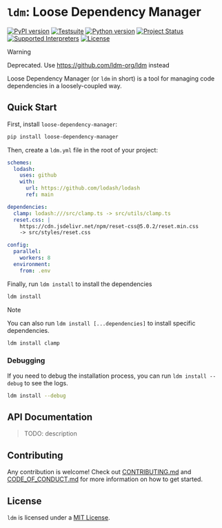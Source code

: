 # `ldm`: Loose Dependency Manager

[![PyPI version](https://badge.fury.io/py/loose-dependency-manager.svg)](https://pypi.org/project/loose-dependency-manager)
[![Testsuite](https://github.com/01Joseph-Hwang10/loose-dependency-manager/workflows/Test%20and%20Lint/badge.svg)](https://github.com/01Joseph-Hwang10/loose-dependency-manager/actions?query=workflow%3A"Test+and+Lint")
[![Python version](https://img.shields.io/pypi/pyversions/loose-dependency-manager.svg)](https://pypi.org/project/loose-dependency-manager)
[![Project Status](https://img.shields.io/pypi/status/loose-dependency-manager.svg)](https://pypi.org/project/loose-dependency-manager/)
[![Supported Interpreters](https://img.shields.io/pypi/implementation/loose-dependency-manager.svg)](https://pypi.org/project/loose-dependency-manager/)
[![License](https://img.shields.io/pypi/l/loose-dependency-manager.svg)](https://github.com/pawelzny/loose-dependency-manager/blob/master/LICENSE)

> [!WARNING]
> Deprecated. Use <https://github.com/ldm-org/ldm> instead

Loose Dependency Manager (or `ldm` in short) is a tool for managing code dependencies in a loosely-coupled way.

## Quick Start

First, install `loose-dependency-manager`:

```bash
pip install loose-dependency-manager
```

Then, create a `ldm.yml` file in the root of your project:

```yaml
schemes:
  lodash:
    uses: github
    with:
      url: https://github.com/lodash/lodash
      ref: main

dependencies:
  clamp: lodash:///src/clamp.ts -> src/utils/clamp.ts
  reset.css: |
    https://cdn.jsdelivr.net/npm/reset-css@5.0.2/reset.min.css
    -> src/styles/reset.css

config:
  parallel:
    workers: 8
  environment:
    from: .env
```

Finally, run `ldm install` to install the dependencies

```bash
ldm install
```

> [!NOTE]
> You can also run `ldm install [...dependencies]` to install specific dependencies.
>  
> ```bash
> ldm install clamp
> ```

### Debugging

If you need to debug the installation process, you can run `ldm install --debug` to see the logs.

```bash
ldm install --debug
```

## API Documentation

> TODO: description

## Contributing

Any contribution is welcome! Check out [CONTRIBUTING.md](https://github.com/01Joseph-Hwang10/loose-dependency-manager/blob/master/.github/CONTRIBUTING.md) and [CODE_OF_CONDUCT.md](https://github.com/01Joseph-Hwang10/loose-dependency-manager/blob/master/.github/CODE_OF_CONDUCT.md) for more information on how to get started.

## License

`ldm` is licensed under a [MIT License](https://github.com/01Joseph-Hwang10/loose-dependency-manager/blob/master/LICENSE).
